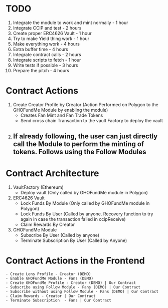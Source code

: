 # TODO

1. Integrate the module to work and mint normally - 1 hour
2. Integrate CCIP and test - 2 hours
3. Create proper ERC4626 Vault - 1 hour
4. Try to make Yield thing work - 1 hour
5. Make everything work - 4 hours
6. Extra buffer time - 4 hours
7. Integrate contract calls - 2 hours
8. Integrate scripts to fetch - 1 hour
9. Write tests if possible - 3 hours
10. Prepare the pitch - 4 hours

# Contract Actions

1. Create Creator Profile by Creator (Action Performed on Polygon to the GHOFundMe Module by enabling the module)
   - Creates Fan Mint and Fan Trade Tokens
   - Send cross chain Transaction to the vault Factory to deploy the vault
2. ## If already following, the user can just directly call the Module to perform the minting of tokens. Follows using the Follow Modules

# Contract Architecture

1. VaultFactory (Ethereum)
   - Deploy vault (Only called by GHOFundMe module in Polygon)
2. ERC4626 Vault
   - Lock Funds By Module (Only called by GHOFundMe module in Polygon)
   - Lock Funds By User (Called by anyone. Recovery function to try again in case the transaction failed in ccipReceive)
   - Claim Rewards By Creator
3. GHOFundMe Module
   - Subscribe By User (Called by anyone)
   - Terminate Subscription By User (Called by Anyone)

# Contract Actions in the Frontend

    - Create Lens Profile - Creator (DEMO)
    - Enable GHOFundMe Module - Fans (DEMO)
    - Create GHOFundMe Profile - Creator (DEMO) | Our Contract
    - Subscribe using Follow Module - Fans (DEMO) | Our Contract
    - Subscribe without using Follow Module - Fans (DEMO) | Our Contract
    - Claim Rewards - Creator | Our Contract
    - Terminate Subscription  - Fans | Our Contract

